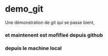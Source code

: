 # demo_git
Une démonstration de git qui se passe bient,

<p><h3>et maintenent est mofifieé depuis github</h3></p>
<p><h3> depuis le machine local</h3><p>
